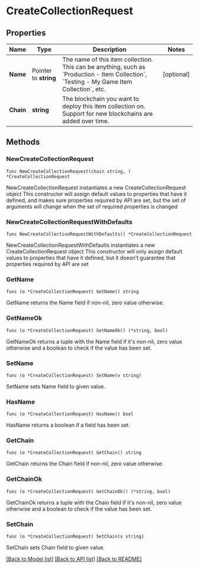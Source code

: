 # CreateCollectionRequest

## Properties

Name | Type | Description | Notes
------------ | ------------- | ------------- | -------------
**Name** | Pointer to **string** | The name of this item collection. This can be anything, such as &#x60;Production - Item Collection&#x60;, &#x60;Testing - My Game Item Collection&#x60;, etc. | [optional] 
**Chain** | **string** | The blockchain you want to deploy this item collection on. Support for new blockchains are added over time. | 

## Methods

### NewCreateCollectionRequest

`func NewCreateCollectionRequest(chain string, ) *CreateCollectionRequest`

NewCreateCollectionRequest instantiates a new CreateCollectionRequest object
This constructor will assign default values to properties that have it defined,
and makes sure properties required by API are set, but the set of arguments
will change when the set of required properties is changed

### NewCreateCollectionRequestWithDefaults

`func NewCreateCollectionRequestWithDefaults() *CreateCollectionRequest`

NewCreateCollectionRequestWithDefaults instantiates a new CreateCollectionRequest object
This constructor will only assign default values to properties that have it defined,
but it doesn't guarantee that properties required by API are set

### GetName

`func (o *CreateCollectionRequest) GetName() string`

GetName returns the Name field if non-nil, zero value otherwise.

### GetNameOk

`func (o *CreateCollectionRequest) GetNameOk() (*string, bool)`

GetNameOk returns a tuple with the Name field if it's non-nil, zero value otherwise
and a boolean to check if the value has been set.

### SetName

`func (o *CreateCollectionRequest) SetName(v string)`

SetName sets Name field to given value.

### HasName

`func (o *CreateCollectionRequest) HasName() bool`

HasName returns a boolean if a field has been set.

### GetChain

`func (o *CreateCollectionRequest) GetChain() string`

GetChain returns the Chain field if non-nil, zero value otherwise.

### GetChainOk

`func (o *CreateCollectionRequest) GetChainOk() (*string, bool)`

GetChainOk returns a tuple with the Chain field if it's non-nil, zero value otherwise
and a boolean to check if the value has been set.

### SetChain

`func (o *CreateCollectionRequest) SetChain(v string)`

SetChain sets Chain field to given value.



[[Back to Model list]](../README.md#documentation-for-models) [[Back to API list]](../README.md#documentation-for-api-endpoints) [[Back to README]](../README.md)


